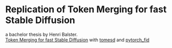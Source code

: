 # Replication of Token Merging for fast Stable Diffusion
a bachelor thesis by Henri Balster.\
[Token Merging for fast Stable Diffusion]([https://arxiv.org/pdf/2303.17604v1.pdf](https://arxiv.org/abs/2303.17604)) with [tomesd](https://github.com/dbolya/tomesd) and [pytorch_fid](https://github.com/HNR1/pytorch_fid)
